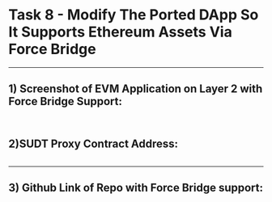 # Task 8 -  Modify The Ported DApp So It Supports Ethereum Assets Via Force Bridge
---
## 1) Screenshot of EVM Application on Layer 2 with Force Bridge Support:
![]()
---
## 2)SUDT Proxy Contract Address:
```

```
---
## 3) Github Link of Repo with Force Bridge support:
